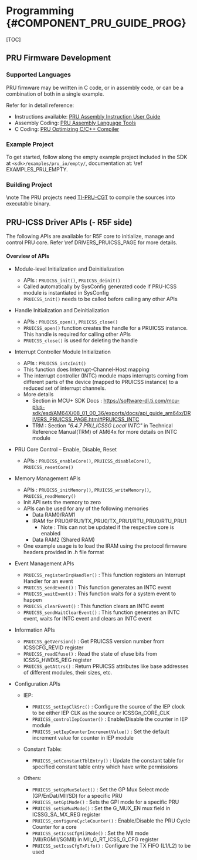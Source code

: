 # Programming {#COMPONENT_PRU_GUIDE_PROG}

[TOC]

## PRU Firmware Development

### Supported Languages

PRU firmware may be written in C code, or in assembly code, or can be a combination of both in a single example.

Refer for in detail reference:
* Instructions available: [PRU Assembly Instruction User Guide](https://www.ti.com/lit/ug/spruij2/spruij2.pdf)
* Assembly Coding: [PRU Assembly Language Tools](https://www.ti.com/lit/ug/spruhv6c/spruhv6c.pdf)
* C Coding: [PRU Optimizing C/C++ Compiler](https://www.ti.com/lit/ug/spruhv7c/spruhv7c.pdf)

### Example Project

To get started, follow along the empty example project included in the SDK at `<sdk>/examples/pru_io/empty/`, documentation at: \ref EXAMPLES_PRU_EMPTY.

### Building Project

\note The PRU projects need [TI-PRU-CGT](https://www.ti.com/tool/PRU-CGT) to compile the sources into executable binary.

## PRU-ICSS Driver APIs (- R5F side)

The following APIs are available for R5F core to initialize, manage and control PRU core. Refer \ref DRIVERS_PRUICSS_PAGE for more details.
#### Overview of APIs

* Module-level Initialization and Deinitialization
    - APIs : `PRUICSS_init()`, `PRUICSS_deinit()`
    - Called automatically by SysConfig generated code if PRU-ICSS module is instantiated in SysConfig
    - `PRUICSS_init()` needs to be called before calling any other APIs

* Handle Initialization and Deinitialization
    - APIs : `PRUICSS_open()`, `PRUICSS_close()`
    - `PRUICSS_open()` function creates the handle for a PRUICSS instance. This handle is required for calling other APIs
    - `PRUICSS_close()` is used for deleting the handle

* Interrupt Controller Module Initialization
    - APIs : `PRUICSS_intcInit()`
    - This function does Interrupt-Channel-Host mapping
    - The interrupt controller (INTC) module maps interrupts coming from different parts of the device (mapped to PRUICSS instance) to a reduced set of interrupt channels.
    - More details
        - Section in MCU+ SDK Docs : https://software-dl.ti.com/mcu-plus-sdk/esd/AM64X/08_01_00_36/exports/docs/api_guide_am64x/DRIVERS_PRUICSS_PAGE.html#PRUICSS_INTC
        - TRM : Section _"6.4.7 PRU_ICSSG Local INTC"_ in Technical Reference Manual(TRM) of AM64x for more details on INTC module

* PRU Core Control – Enable, Disable, Reset
    - APIs : `PRUICSS_enableCore()`, `PRUICSS_disableCore()`, `PRUICSS_resetCore()`

* Memory Management APIs
    - APIs : `PRUICSS_initMemory()`, `PRUICSS_writeMemory()`, `PRUICSS_readMemory()`
    - Init API sets the memory to zero
    - APIs can be used for any of the following memories
        - Data RAM0/RAM1
        - IRAM for PRU0/PRU1/TX_PRU0/TX_PRU1/RTU_PRU0/RTU_PRU1
            - Note : This can not be updated if the respective core is enabled
        - Data RAM2 (Shared RAM)
    - One example usage is to load the IRAM using the protocol firmware headers provided in .h file format

* Event Management APIs
    - `PRUICSS_registerIrqHandler()` : This function registers an Interrupt Handler for an event
    - `PRUICSS_sendEvent()` : This function generates an INTC event
    - `PRUICSS_waitEvent()` : This function waits for a system event to happen
    - `PRUICSS_clearEvent()` : This function clears an INTC event
    - `PRUICSS_sendWaitClearEvent()` : This function generates an INTC event, waits for INTC event and clears an INTC event

* Information APIs
    - `PRUICSS_getVersion()` : Get PRUICSS version number from ICSSCFG_REVID register
    - `PRUICSS_readEfuse()` : Read the state of efuse bits from ICSSG_HWDIS_REG register
    - `PRUICSS_getAttrs()` : Return PRUICSS attributes like base addresses of different modules, their sizes, etc.

* Configuration APIs
    - IEP:
        - `PRUICSS_setIepClkSrc()` : Configure the source of the IEP clock to be either IEP CLK as the source or ICSSGn_CORE_CLK
        - `PRUICSS_controlIepCounter()` : Enable/Disable the counter in IEP module
        - `PRUICSS_setIepCounterIncrementValue()` : Set the default increment value for counter in IEP module

    - Constant Table:
        - `PRUICSS_setConstantTblEntry()` : Update the constant table for specified constant table entry which have write permissions

    - Others:
        - `PRUICSS_setGpMuxSelect()` : Set the GP Mux Select mode (GP/EnDat/MII/SD) for a specific PRU
        - `PRUICSS_setGpiMode()` : Sets the GPI mode for a specific PRU
        - `PRUICSS_setSaMuxMode()` : Set the G_MUX_EN mux field in ICSSG_SA_MX_REG register
        - `PRUICSS_configureCycleCounter()` : Enable/Disable the PRU Cycle Counter for a core
        - `PRUICSS_setIcssCfgMiiMode()` : Set the MII mode (MII/RGMII/SGMII) in MII_G_RT_ICSS_G_CFG register
        - `PRUICSS_setIcssCfgTxFifo()` : Configure the TX FIFO (L1/L2) to be used

